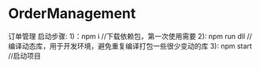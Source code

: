 # OrderManagement
订单管理
启动步骤:
1)：npm i             //下载依赖包，第一次使用需要
2): npm run dll       //编译动态库，用于开发环境，避免重复编译打包一些很少变动的库
3): npm start         //启动项目
